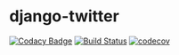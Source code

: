 <!--===============================================================================================
                                 All Rights Reserved.
===================================================================================================
File description:
        README.md to introduce and explain this project

===================================================================================================
   Date      Name                    Description of Change
24-Aug-2021  Wayne Shih              Initial create and add badges
$HISTORY$
================================================================================================-->

# django-twitter
[![Codacy Badge](https://api.codacy.com/project/badge/Grade/a7b57e9b842647d29d7e144d2a906345)](https://app.codacy.com/gh/W-Shih/django-twitter?utm_source=github.com&utm_medium=referral&utm_content=W-Shih/django-twitter&utm_campaign=Badge_Grade_Settings)
[![Build Status](https://app.travis-ci.com/W-Shih/django-twitter.svg?branch=main)](https://app.travis-ci.com/W-Shih/django-twitter)
[![codecov](https://codecov.io/gh/W-Shih/django-twitter/branch/main/graph/badge.svg?token=D5GVH7WM85)](https://codecov.io/gh/W-Shih/django-twitter)